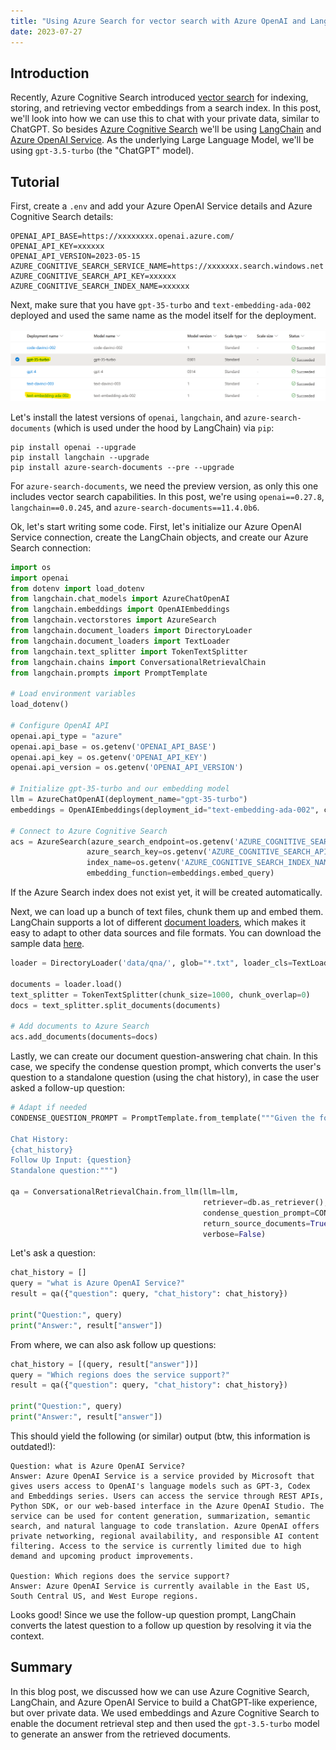 ```yaml
---
title: "Using Azure Search for vector search with Azure OpenAI and LangChain"
date: 2023-07-27
---
```

## Introduction

Recently, Azure Cognitive Search introduced [vector search](https://learn.microsoft.com/en-us/azure/search/vector-search-overview) for indexing, storing, and retrieving vector embeddings from a search index. In this post, we'll look into how we can use this to chat with your private data, similar to ChatGPT. So besides [Azure Cognitive Search](https://learn.microsoft.com/en-us/azure/search/search-what-is-azure-search) we'll be using [LangChain](https://docs.langchain.com/docs/) and [Azure OpenAI Service](https://azure.microsoft.com/en-us/products/cognitive-services/openai-service). As the underlying Large Language Model, we'll be using `gpt-3.5-turbo` (the "ChatGPT" model).

## Tutorial

First, create a `.env` and add your Azure OpenAI Service details and Azure Cognitive Search details:

```
OPENAI_API_BASE=https://xxxxxxxx.openai.azure.com/
OPENAI_API_KEY=xxxxxx
OPENAI_API_VERSION=2023-05-15
AZURE_COGNITIVE_SEARCH_SERVICE_NAME=https://xxxxxxx.search.windows.net
AZURE_COGNITIVE_SEARCH_API_KEY=xxxxxx
AZURE_COGNITIVE_SEARCH_INDEX_NAME=xxxxxx
```

Next, make sure that you have `gpt-35-turbo` and `text-embedding-ada-002` deployed and used the same name as the model itself for the deployment.

![Azure OpenAI Service Model Deployments](/images/model_deployments_chatgpt.png "Azure OpenAI Service Model Deployments")

Let's install the latest versions of `openai`, `langchain`, and `azure-search-documents` (which is used under the hood by LangChain) via `pip`:

```
pip install openai --upgrade
pip install langchain --upgrade
pip install azure-search-documents --pre --upgrade
```

For `azure-search-documents`, we need the preview version, as only this one includes vector search capabilities. In this post, we're using `openai==0.27.8`, `langchain==0.0.245`, and `azure-search-documents==11.4.0b6`.

Ok, let's start writing some code. First, let's initialize our Azure OpenAI Service connection, create the LangChain objects, and create our Azure Search connection:

```python
import os
import openai
from dotenv import load_dotenv
from langchain.chat_models import AzureChatOpenAI
from langchain.embeddings import OpenAIEmbeddings
from langchain.vectorstores import AzureSearch
from langchain.document_loaders import DirectoryLoader
from langchain.document_loaders import TextLoader
from langchain.text_splitter import TokenTextSplitter
from langchain.chains import ConversationalRetrievalChain
from langchain.prompts import PromptTemplate

# Load environment variables
load_dotenv()

# Configure OpenAI API
openai.api_type = "azure"
openai.api_base = os.getenv('OPENAI_API_BASE')
openai.api_key = os.getenv('OPENAI_API_KEY')
openai.api_version = os.getenv('OPENAI_API_VERSION')

# Initialize gpt-35-turbo and our embedding model
llm = AzureChatOpenAI(deployment_name="gpt-35-turbo")
embeddings = OpenAIEmbeddings(deployment_id="text-embedding-ada-002", chunk_size=1)

# Connect to Azure Cognitive Search
acs = AzureSearch(azure_search_endpoint=os.getenv('AZURE_COGNITIVE_SEARCH_SERVICE_NAME'),
                 azure_search_key=os.getenv('AZURE_COGNITIVE_SEARCH_API_KEY'),
                 index_name=os.getenv('AZURE_COGNITIVE_SEARCH_INDEX_NAME'),
                 embedding_function=embeddings.embed_query)
```

If the Azure Search index does not exist yet, it will be created automatically.

Next, we can load up a bunch of text files, chunk them up and embed them. LangChain supports a lot of different [document loaders](https://python.langchain.com/en/latest/modules/indexes/document_loaders.html), which makes it easy to adapt to other data sources and file formats. You can download the sample data [here](https://github.com/microsoft/azure-openai-in-a-day-workshop/tree/main/data/qna).

```python
loader = DirectoryLoader('data/qna/', glob="*.txt", loader_cls=TextLoader, loader_kwargs={'autodetect_encoding': True})

documents = loader.load()
text_splitter = TokenTextSplitter(chunk_size=1000, chunk_overlap=0)
docs = text_splitter.split_documents(documents)

# Add documents to Azure Search
acs.add_documents(documents=docs)
```

Lastly, we can create our document question-answering chat chain. In this case, we specify the condense question prompt, which converts the user's question to a standalone question (using the chat history), in case the user asked a follow-up question:

```python
# Adapt if needed
CONDENSE_QUESTION_PROMPT = PromptTemplate.from_template("""Given the following conversation and a follow up question, rephrase the follow up question to be a standalone question.

Chat History:
{chat_history}
Follow Up Input: {question}
Standalone question:""")

qa = ConversationalRetrievalChain.from_llm(llm=llm,
                                           retriever=db.as_retriever(),
                                           condense_question_prompt=CONDENSE_QUESTION_PROMPT,
                                           return_source_documents=True,
                                           verbose=False)
```

Let's ask a question:

```python
chat_history = []
query = "what is Azure OpenAI Service?"
result = qa({"question": query, "chat_history": chat_history})

print("Question:", query)
print("Answer:", result["answer"])
```

From where, we can also ask follow up questions:

```python
chat_history = [(query, result["answer"])]
query = "Which regions does the service support?"
result = qa({"question": query, "chat_history": chat_history})

print("Question:", query)
print("Answer:", result["answer"])
```

This should yield the following (or similar) output (btw, this information is outdated!):

```
Question: what is Azure OpenAI Service?
Answer: Azure OpenAI Service is a service provided by Microsoft that gives users access to OpenAI's language models such as GPT-3, Codex and Embeddings series. Users can access the service through REST APIs, Python SDK, or our web-based interface in the Azure OpenAI Studio. The service can be used for content generation, summarization, semantic search, and natural language to code translation. Azure OpenAI offers private networking, regional availability, and responsible AI content filtering. Access to the service is currently limited due to high demand and upcoming product improvements.

Question: Which regions does the service support?
Answer: Azure OpenAI Service is currently available in the East US, South Central US, and West Europe regions.
```

Looks good! Since we use the follow-up question prompt, LangChain converts the latest question to a follow up question by resolving it via the context.

## Summary

In this blog post, we discussed how we can use Azure Cognitive Search, LangChain, and Azure OpenAI Service to build a ChatGPT-like experience, but over private data. We used embeddings and Azure Cognitive Search to enable the document retrieval step and then used the `gpt-3.5-turbo` model to generate an answer from the retrieved documents.
